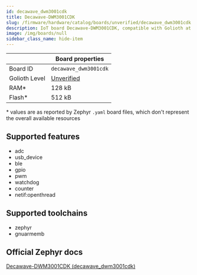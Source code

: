 ```yaml
---
id: decawave_dwm3001cdk
title: Decawave-DWM3001CDK
slug: /firmware/hardware/catalog/boards/unverified/decawave_dwm3001cdk
description: IoT board Decawave-DWM3001CDK, compatible with Golioth at unverified level.
image: /img/boards/null
sidebar_class_name: hide-item
---
```


[//]: # (This is an auto-generated file, do not edit! Changes to it will be lost upon re-generation)



|                | Board properties     |
| -------------  | -------------------- |
| Board ID       | `decawave_dwm3001cdk` |
| Golioth Level  | [Unverified](/firmware/hardware#unverified-boards) |
| RAM*           | 128 kB |
| Flash*         | 512 kB |

\* values are as reported by Zephyr `.yaml` board files, which don't represent the overall available resources



## Supported features

* adc
* usb_device
* ble
* gpio
* pwm
* watchdog
* counter
* netif:openthread

## Supported toolchains

* zephyr
* gnuarmemb

## Official Zephyr docs

[Decawave-DWM3001CDK (decawave_dwm3001cdk)](https://docs.zephyrproject.org/latest/boards/qorvo/decawave_dwm3001cdk/doc/index.html)
